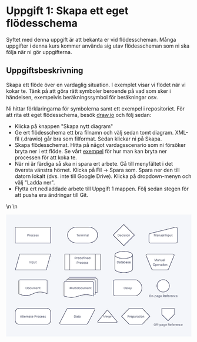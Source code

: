 # Uppgift 1: Skapa ett eget flödesschema

Syftet med denna uppgift är att bekanta er vid flödesscheman. Många uppgifter i denna kurs kommer använda sig utav flödesscheman som ni ska följa när ni gör uppgifterna. 

## Uppgiftsbeskrivning

Skapa ett flöde över en vardaglig situation. I exemplet visar vi flödet när vi kokar te. Tänk på att göra rätt symboler beroende på vad som sker i händelsen, exempelvis beräkningssymbol för beräkningar osv.

Ni hittar förklaringarna för symbolerna samt ett exempel i repositoriet. För att rita ett eget flödesschema, besök [draw.io](https://app.diagrams.net/) och följ sedan:

* Klicka på knappen "Skapa nytt diagram"
* Ge ert flödesschema ett bra filnamn och välj sedan tomt diagram. XML-fil (.drawio) går bra som filformat. Sedan klickar ni på Skapa.
* Skapa flödesschemat. Hitta på något vardagsscenario som ni försöker bryta ner i ett flöde. Se vårt [exempel](flödesschema_exempel.pdf) för hur man kan bryta ner processen för att koka te.
* När ni är färdiga så ska ni spara ert arbete. Gå till menyfältet i det översta vänstra hörnet. Klicka på Fil -> Spara som. Spara ner den till datorn lokalt (dvs. inte till Google Drive). Klicka på dropdown-menyn och välj "Ladda ner".
* Flytta ert nedladdade arbete till Uppgift 1 mappen. Följ sedan stegen för att pusha era ändringar till Git.

\n
\n

![Symboler för flödesschemat](flowchart-symbols.png)